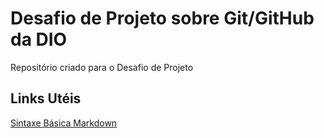 # Desafio de Projeto sobre Git/GitHub da DIO
Repositório criado para o Desafio de Projeto

## Links Utéis
[Sintaxe Básica Markdown](https://www.markdownguide.org/basic-syntax/)
